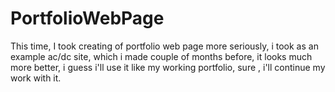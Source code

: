 # PortfolioWebPage
This time, I took creating of portfolio web page more seriously, i took as an example ac/dc site, which i made couple of months before, it looks much more better, i guess i'll use it like my working portfolio, sure , i'll continue my work with it.
